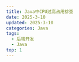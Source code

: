 ```yaml
---
title: Java中CPU过高占用排查
date: 2025-3-10
updated: 2025-3-10
categories: Java
tags:
  - 后端开发
  - Java
top: 1
---
```



